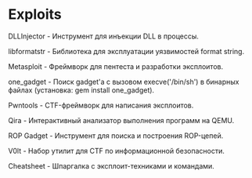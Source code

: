 # Exploits

DLLInjector - Инструмент для инъекции DLL в процессы.

libformatstr - Библиотека для эксплуатации уязвимостей format string.

Metasploit - Фреймворк для пентеста и разработки эксплоитов.

one_gadget - Поиск gadget'а с вызовом execve('/bin/sh') в бинарных файлах (установка: gem install one_gadget).

Pwntools - CTF-фреймворк для написания эксплоитов.

Qira - Интерактивный анализатор выполнения программ на QEMU.

ROP Gadget - Инструмент для поиска и построения ROP-цепей.

V0lt - Набор утилит для CTF по информационной безопасности.

Cheatsheet - Шпаргалка с эксплоит-техниками и командами.
